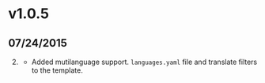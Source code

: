 # v1.0.5
## 07/24/2015

2. [](#new)
    * Added mutilanguage support. `languages.yaml` file and translate filters to the template.


